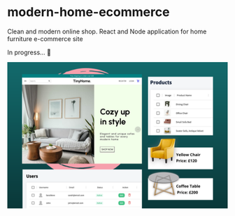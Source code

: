 # modern-home-ecommerce
Clean and modern online shop. React and Node application for home furniture e-commerce site

In progress... 🔧 


![tiny-home](https://github.com/aymanxdev/modern-home-ecommerce/blob/main/TinyHome%20Thumbnail.png)
